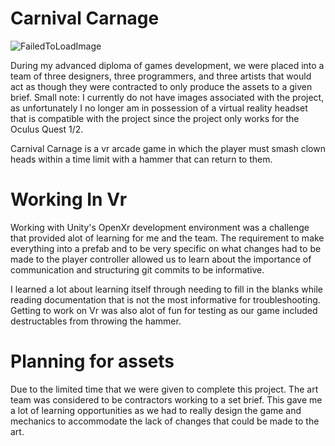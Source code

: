 # <pt-40 pb-20> Carnival Carnage

![FailedToLoadImage](/ProjectAssets/CarnivalCarnage/CarnivalCarnage.gif)

During my advanced diploma of games development, we were placed into a team of three designers, three programmers, and three artists that would act as though they were contracted to only produce the assets to a given brief. Small note: I currently do not have images associated with the project, as unfortunately I no longer am in possession of a virtual reality headset that is compatible with the project since the project only works for the Oculus Quest 1/2.

Carnival Carnage is a vr arcade game in which the player must smash clown heads within a time limit with a hammer that can return to them.

# Working In Vr

Working with Unity's OpenXr development environment was a challenge that provided alot of learning for me and the team. The requirement to make everything into a prefab and to be very specific on what changes had to be made to the player controller allowed us to learn about the importance of communication and structuring git commits to be informative.

I learned a lot about learning itself through needing to fill in the blanks while reading documentation that is not the most informative for troubleshooting.
Getting to work on Vr was also alot of fun for testing as our game included destructables from throwing the hammer.

# Planning for assets

Due to the limited time that we were given to complete this project. The art team was considered to be contractors working to a set brief. This gave me a lot of learning opportunities as we had to really design the game and mechanics to accommodate the lack of changes that could be made to the art.
